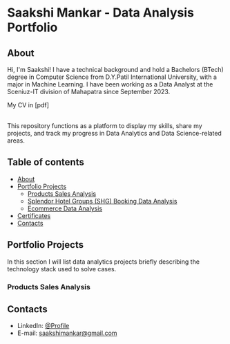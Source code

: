 # Saakshi Mankar - Data Analysis Portfolio 

## About

Hi, I'm Saakshi! I have a technical background and hold a Bachelors (BTech) degree in Computer Science from D.Y.Patil International University, with a major in Machine Learning. I have been working as a Data Analyst at the Sceniuz-IT division of Mahapatra since September 2023.     

My CV in [pdf]

<br>
This repository functions as a platform to display my skills, share my projects, and track my progress in Data Analytics and Data Science-related areas.
<br>
  

## Table of contents
- [About](#about)
- [Portfolio Projects](#portfolio-projects)
	+ [Products Sales Analysis](#Products-sales-analysis)
	+ [Splendor Hotel Groups (SHG) Booking Data Analysis](#SHG-Booking-data-analysis)
	+ [Ecommerce Data Analysis](#E-commerce-Data-analysis)
- [Certificates](#certificates)
- [Contacts](#contacts)

## Portfolio Projects
In this section I will list data analytics projects briefly describing the technology stack used to solve cases.

### Products Sales Analysis


## Contacts
- LinkedIn: [@Profile](https://www.linkedin.com/in/saakshi-mankar-963845214/)
- E-mail: saakshimankar@gmail.com
